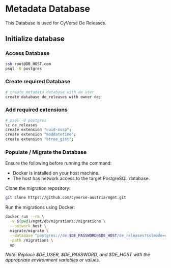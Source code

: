 # Metadata Database

This Database is used for CyVerse De Releases.

## Initialize database

### Access Database

```bash
ssh root@DB_HOST.com
psql -U postgres
```

### Create required Database

```bash
# create metadata database with de user
create database de_releases with owner de;
```

### Add required extensions

```bash
# psql -U postgres
\c de_releases 
create extension "uuid-ossp";
create extension "moddatetime";
create extension "btree_gist";
```

### Populate / Migrate the Database

Ensure the following before running the command:
- Docker is installed on your host machine.
- The host has network access to the target PostgreSQL database.

Clone the migration repository:

```bash
git clone https://github.com/cyverse-austria/mgmt.git
```

Run the migrations using Docker:

```bash
docker run --rm \
  -v $(pwd)/mgmt/db/migrations:/migrations \
  --network host \
  migrate/migrate \
  --database "postgres://de:$DE_PASSWORD@$DE_HOST/de_releases?sslmode=disable" \
  -path /migrations \
  up
```

*Note: Replace $DE_USER, $DE_PASSWORD, and $DE_HOST with the appropriate environment variables or values.*
